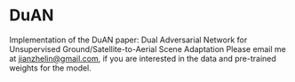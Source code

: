 # DuAN
Implementation of the DuAN paper: Dual Adversarial Network for Unsupervised Ground/Satellite-to-Aerial Scene Adaptation
Please email me at jianzhelin@gmail.com, if you are interested in the data and pre-trained weights for the model.
